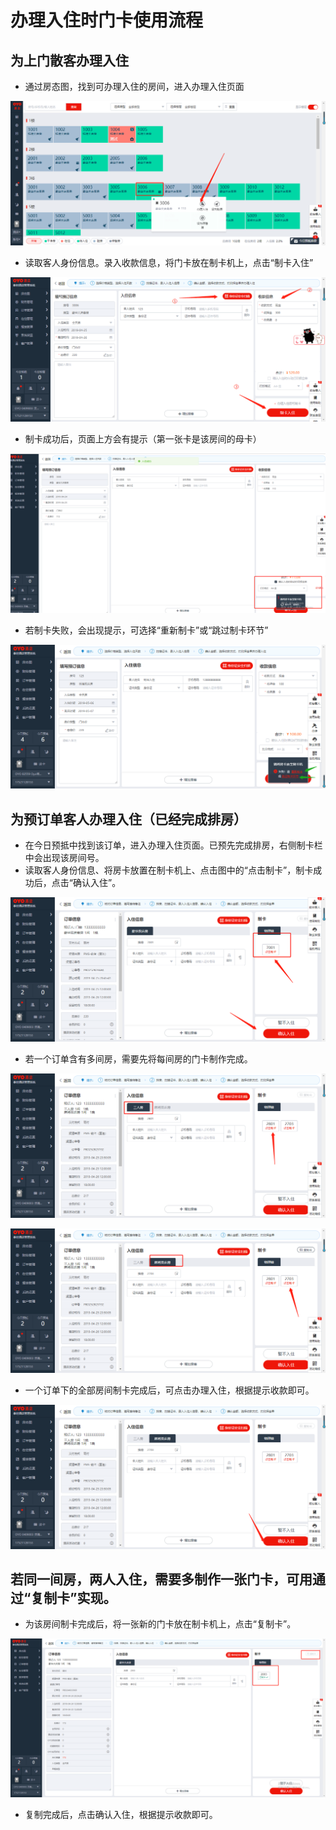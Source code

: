 # 办理入住时门卡使用流程

## 为上门散客办理入住

* 通过房态图，找到可办理入住的房间，进入办理入住页面

![](../../.gitbook/assets/image%20%28527%29.png)

* 读取客人身份信息。录入收款信息，将门卡放在制卡机上，点击“制卡入住”

![](../../.gitbook/assets/image%20%28742%29.png)

* 制卡成功后，页面上方会有提示（第一张卡是该房间的母卡）

![](../../.gitbook/assets/image%20%28376%29.png)

* 若制卡失败，会出现提示，可选择“重新制卡”或“跳过制卡环节”

![](../../.gitbook/assets/image%20%28107%29.png)

## 为预订单客人办理入住（已经完成排房）

* 在今日预抵中找到该订单，进入办理入住页面。已预先完成排房，右侧制卡栏中会出现该房间号。
* 读取客人身份信息、将房卡放置在制卡机上、点击图中的“点击制卡”，制卡成功后，点击“确认入住”。

![](../../.gitbook/assets/image%20%28548%29.png)

* 若一个订单含有多间房，需要先将每间房的门卡制作完成。

![](../../.gitbook/assets/image%20%28131%29.png)

![](../../.gitbook/assets/image%20%28692%29.png)

* 一个订单下的全部房间制卡完成后，可点击办理入住，根据提示收款即可。

![](../../.gitbook/assets/image%20%28368%29.png)

## 若同一间房，两人入住，需要多制作一张门卡，可用通过“复制卡”实现。

* 为该房间制卡完成后，将一张新的门卡放在制卡机上，点击“复制卡”。

![](../../.gitbook/assets/image%20%28448%29.png)

* 复制完成后，点击确认入住，根据提示收款即可。

